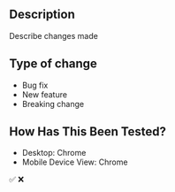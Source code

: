 ## Description

Describe changes made

## Type of change

- Bug fix
- New feature
- Breaking change

## How Has This Been Tested?

- Desktop: Chrome
- Mobile Device View: Chrome

✅ ❌
